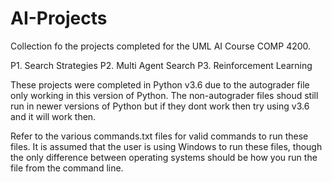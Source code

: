 # AI-Projects

Collection fo the projects completed for the UML AI Course COMP 4200.

P1. Search Strategies
P2. Multi Agent Search
P3. Reinforcement Learning

These projects were completed in Python v3.6 due to the autograder file only working in this version of Python. The non-autograder files shoud still run in newer versions of Python but if they dont work then try using v3.6 and it will work then.

Refer to the various commands.txt files for valid commands to run these files. It is assumed that the user is using Windows to run these files, though the only difference between operating systems should be how you run the file from the command line.
